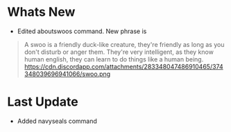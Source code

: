 # Whats New

- Edited aboutswoos command. New phrase is
> A swoo is a friendly duck-like creature, they're friendly as long as you don't disturb or anger them. They're  very intelligent, as they know human english, they can learn to do things like a human being. https://cdn.discordapp.com/attachments/283348047486910465/374348039696941066/swoo.png

# Last Update

- Added navyseals command

